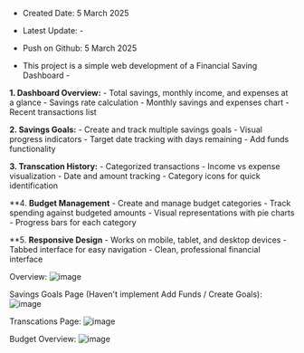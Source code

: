 - Created Date: 5 March 2025
- Latest Update: -
- Push on Github: 5 March 2025

- This project is a simple web development of a Financial Saving Dashboard -

**1. Dashboard Overview:**
    - Total savings, monthly income, and expenses at a glance
    - Savings rate calculation
    - Monthly savings and expenses chart
    - Recent transactions list

**2. Savings Goals:**
    - Create and track multiple savings goals
    - Visual progress indicators
    - Target date tracking with days remaining
    - Add funds functionality

**3. Transcation History:**
    - Categorized transactions
    - Income vs expense visualization
    - Date and amount tracking
    - Category icons for quick identification

**4. **Budget Management**
    - Create and manage budget categories
    - Track spending against budgeted amounts
    - Visual representations with pie charts
    - Progress bars for each category

**5. **Responsive Design**
    - Works on mobile, tablet, and desktop devices
    - Tabbed interface for easy navigation
    - Clean, professional financial interface

Overview: 
![image](https://github.com/user-attachments/assets/f367c6df-0f59-4665-a8da-8776ebcafdc5)

Savings Goals Page (Haven't implement Add Funds / Create Goals): 
![image](https://github.com/user-attachments/assets/03a9680e-4252-4c80-98af-091a779c18cf)

Transcations Page:
![image](https://github.com/user-attachments/assets/23618509-758c-4965-9aac-61470ffa170e)

Budget Overview:
![image](https://github.com/user-attachments/assets/339316e1-a55f-4e5f-8498-0c5715bafb51)

